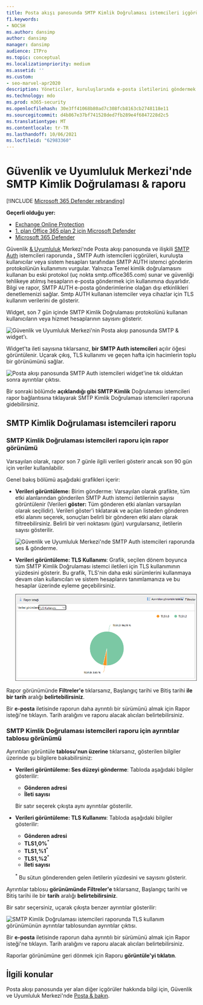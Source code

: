 ```yaml
---
title: Posta akışı panosunda SMTP Kimlik Doğrulaması istemcileri içgörü ve raporu
f1.keywords:
- NOCSH
ms.author: dansimp
author: dansimp
manager: dansimp
audience: ITPro
ms.topic: conceptual
ms.localizationpriority: medium
ms.assetid: ''
ms.custom:
- seo-marvel-apr2020
description: Yöneticiler, kuruluşlarında e-posta iletilerini göndermek için kimliği doğrulanmış SMTP (SMTP AUTH) kullanan e-posta gönderenleri izlemek için Güvenlik & Uyumluluk Merkezi'nde Posta akışı panosunda SMTP Kimlik Doğrulaması içgörü ve raporunu kullanmayı öğrenebilir.
ms.technology: mdo
ms.prod: m365-security
ms.openlocfilehash: 30e3ff41068b80ad7c308fcb8163cb2748118e11
ms.sourcegitcommit: d4b867e37bf741528ded7fb289e4f6847228d2c5
ms.translationtype: MT
ms.contentlocale: tr-TR
ms.lasthandoff: 10/06/2021
ms.locfileid: "62983360"
---
```

# <a name="smtp-auth-clients-insight-and-report-in-the-security--compliance-center"></a>Güvenlik ve Uyumluluk Merkezi'nde SMTP Kimlik Doğrulaması & raporu

[!INCLUDE [Microsoft 365 Defender rebranding](../includes/microsoft-defender-for-office.md)]

**Geçerli olduğu yer:**
- [Exchange Online Protection](exchange-online-protection-overview.md)
- [1. plan Office 365 plan 2 için Microsoft Defender](defender-for-office-365.md)
- [Microsoft 365 Defender](../defender/microsoft-365-defender.md)

Güvenlik [& Uyumluluk](https://protection.office.com) Merkezi'nde Posta akışı [](mail-flow-insights-v2.md) panosunda ve ilişkili [SMTP Auth](#smtp-auth-clients-report) istemcileri raporunda **,** SMTP Auth istemcileri içgörüleri, kuruluşta kullanıcılar veya sistem hesapları tarafından SMTP AUTH istemci gönderim protokolünün kullanımını vurgular. Yalnızca Temel kimlik doğrulamasını kullanan bu eski protokol (uç nokta smtp.office365.com) sunar ve güvenliği tehlikeye atılmış hesapların e-posta göndermek için kullanımına duyarlıdır. Bilgi ve rapor, SMTP AUTH e-posta gönderimlerine olağan dışı etkinlikleri denetlemenizi sağlar. Smtp AUTH kullanan istemciler veya cihazlar için TLS kullanım verilerini de gösterir.

Widget, son 7 gün içinde SMTP Kimlik Doğrulaması protokolünü kullanan kullanıcıların veya hizmet hesaplarının sayısını gösterir.

![Güvenlik ve Uyumluluk Merkezi'nin Posta akışı panosunda SMTP & widget'ı.](../../media/mfi-smtp-auth-clients-report-widget.png)

Widget'ta ileti sayısına tıklarsanız, **bir SMTP Auth istemcileri** açılır öğesi görüntülenir. Uçarak çıkış, TLS kullanımı ve geçen hafta için hacimlerin toplu bir görünümünü sağlar.

![Posta akışı panosunda SMTP Auth istemcileri widget'ine tık olduktan sonra ayrıntılar çıktısı.](../../media/mfi-smtp-auth-clients-report-details.png)

Bir sonraki bölümde **açıklandığı gibi SMTP Kimlik** Doğrulaması istemcileri rapor bağlantısına tıklayarak SMTP Kimlik Doğrulaması istemcileri raporuna gidebilirsiniz.

## <a name="smtp-auth-clients-report"></a>SMTP Kimlik Doğrulaması istemcileri raporu

### <a name="report-view-for-the-smtp-auth-clients-report"></a>SMTP Kimlik Doğrulaması istemcileri raporu için rapor görünümü

Varsayılan olarak, rapor son 7 günle ilgili verileri gösterir ancak son 90 gün için veriler kullanılabilir.

Genel bakış bölümü aşağıdaki grafikleri içerir:

- **Verileri görüntüleme:** Birim gönderme: Varsayılan olarak grafikte, tüm etki alanlarından gönderilen SMTP Auth istemci iletilerinin sayısı görüntülenir (Verileri **göster:** Tüm gönderen etki alanları varsayılan olarak seçilidir). Verileri göster'i tıklatarak ve açılan listeden gönderen etki alanını  seçerek, sonuçları belirli bir gönderen etki alanı olarak filtreebilirsiniz. Belirli bir veri noktasını (gün) vurgularsanız, iletilerin sayısı gösterilir.

  ![Güvenlik ve Uyumluluk Merkezi'nde SMTP Auth istemcileri raporunda ses & gönderme.](../../media/mfi-smtp-auth-clients-report-sending-volume-view.png)

- **Verileri görüntüleme: TLS Kullanımı**: Grafik, seçilen dönem boyunca tüm SMTP Kimlik Doğrulaması istemci iletileri için TLS kullanımının yüzdesini gösterir. Bu grafik, TLS'nin daha eski sürümlerini kullanmaya devam olan kullanıcıları ve sistem hesaplarını tanımlamanıza ve bu hesaplar üzerinde eyleme geçebilirsiniz.

  ![Güvenlik ve Uyumluluk Merkezi'nde SMTP Kimlik Doğrulaması istemcileri raporunda TLS & görünümü.](../../media/mfi-smtp-auth-clients-report-tls-usage-view.png)

Rapor görünümünde **Filtreler'e** tıklarsanız, Başlangıç tarihi ve Bitiş tarihi **ile bir tarih** aralığı **belirtebilirsiniz**.

Bir **e-posta** iletisinde raporun daha ayrıntılı bir sürümünü almak için Rapor isteği'ne tıklayın. Tarih aralığını ve raporu alacak alıcıları belirtebilirsiniz.

### <a name="details-table-view-for-the-smtp-auth-clients-report"></a>SMTP Kimlik Doğrulaması istemcileri raporu için ayrıntılar tablosu görünümü

Ayrıntıları görüntüle **tablosu'nun üzerine** tıklarsanız, gösterilen bilgiler üzerinde şu bilgilere bakabilirsiniz:

- **Verileri görüntüleme: Ses düzeyi gönderme**: Tabloda aşağıdaki bilgiler gösterilir:

  - **Gönderen adresi**
  - **İleti sayısı**

  Bir satır seçerek çıkışta aynı ayrıntılar gösterilir.

- **Verileri görüntüleme: TLS Kullanımı**: Tabloda aşağıdaki bilgiler gösterilir:

  - **Gönderen adresi**
  - **TLS1,0%**<sup>\*</sup>
  - **TLS1,%1**<sup>\*</sup>
  - **TLS1,%2**<sup>\*</sup>
  - **İleti sayısı**

  <sup>\*</sup> Bu sütun gönderenden gelen iletilerin yüzdesini ve sayısını gösterir.

Ayrıntılar tablosu **görünümünde Filtreler'e** tıklarsanız, Başlangıç tarihi ve Bitiş tarihi ile bir **tarih** aralığı **belirtebilirsiniz**.

Bir satır seçersiniz, uçarak çıkışta benzer ayrıntılar gösterilir:

![SMTP Kimlik Doğrulaması istemcileri raporunda TLS kullanım görünümünün ayrıntılar tablosundan ayrıntılar çıktısı.](../../media/mfi-smtp-auth-clients-report-tls-usage-view-view-details-table-details.png)

Bir **e-posta** iletisinde raporun daha ayrıntılı bir sürümünü almak için Rapor isteği'ne tıklayın. Tarih aralığını ve raporu alacak alıcıları belirtebilirsiniz.

Raporlar görünümüne geri dönmek için Raporu **görüntüle'yi tıklatın**.

## <a name="related-topics"></a>İlgili konular

Posta akışı panosunda yer alan diğer içgörüler hakkında bilgi için, Güvenlik ve Uyumluluk Merkezi'nde [Posta & bakın](mail-flow-insights-v2.md).
